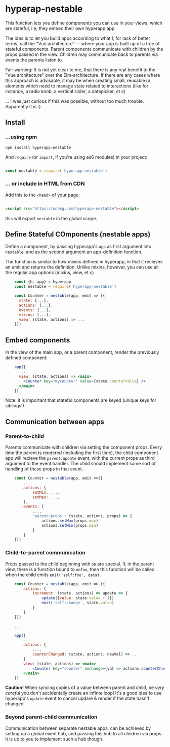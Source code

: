 # hyperap-nestable

This function lets you define components you can use in your views, which are
stateful, i e, they embed their own hyperapp app. 

The idea is to let you build apps according to what I, for lack of better terms,
call the "Vue architecture" -- where your app is built up of a tree of stateful
components. Parent components communicate with children by the props passed in
the view. Children may communicate back to parents via events the parents listen
to.

Fair warning: It is not yet clear to me, that there is any real benefit to
the "Vue architecture" over the Elm-architecture. If there are any cases where
this approach is advisable, it may be when creating small, reusable ui elements
which need to manage state related to interactions (like for instance, a radio
knob, a vertical slider, a datepicker, et c)

... I was just curious if this was possible, without too much trouble.
Apparently it is :)

## Install

### ...using npm

```
npm install hyperapp-nestable
```

And `require` (or `import`, if you're using es6 modules) in your project:

```js

const nestable = require('hyperapp-nestable')

```

### ... or include in HTML from CDN

Add this to the `<head>` of your page:

```html

<script src="https://unpkg.com/hyperapp-nestable"></script>

```

this will export `nestable` in the global scope.

## Define Stateful COmponents (nestable apps)

Define a component, by passing hyperapp's `app` as first argument into `nestable`,
and as the second argument an app-definition function.

The function is similar to how mixins defined in hyperapp, in that it recieves an
emit and returns the definition. Unlike mixins, however, you can use all the
regular app options (mixins, view, et c)

```jsx
    const {h, app} = hyperapp
    const nestable = require('hyperapp-nestable')

    const Counter = nestable(app, emit => ({
      state: {...},
      actions: {...},
      events: {...},
      mixins: [...],
      view: (state, actions) => ...
    }))
```

## Embed components

In the view of the main app, or a parent component, render the previously
defined component:
    
```jsx
    app({
      ...
      view: (state, actions) => <main>
        <Counter key="mycounter" value={state.counterValue} />
      </main>
    })
```

Note: it is important that stateful components are keyed (unique keys for siblings!)

## Communication between apps ##


### Parent-to-child ###

Parents communicate with children via setting the component props. Every time
the parent is rendered (including the first time), the child component app will
recieve the `parent:update` event, with the current props as third argument to
the event handler. The child should implement some sort of handling of these props in that event.

```jsx
    const Counter = nestable(app, emit =>({
        ...
        actions: {
            setMin: ...,
            setMax: ...,
        },
        events: {
            ...,
            'parent:props': (state, actions, props) => {
                actions.setMax(props.max)
                actions.setMin(props.min)
            }
        }
    }))
```

### Child-to-parent communication ###

Props passed to the child beginning with `on` are special. If, in the parent
view, there is a function bound to `onfoo`, then this function will be called when the child emits `emit('self:foo', data)`.

```jsx
    const Counter = nestable(app, emit => ({
        actions: {
            increment: (state, actions) => update => {
                update({value: state.value + 1})
                emit('self:change', state.value)
            }
        }
    }))

    ...

    app({
        ...
        actions: {
            ...,
            counterChanged: (state, actions, newVal) => ...
        }
        view: (state, actions) => <main>
            <Counter key="counter" onchange={val => actions.counterChanged(val)} />
        </main>
    })

```

**Caution!** When syncing copies of a value between parent and child, be *very careful*
you don't accidentally create an infinte loop! It's a good idea to use
hyperapp's `update` event to cancel updare & render if the state hasn't
changed.

### Beyond parent-child communication ###

Communication between separate nestable apps, can be achieved by setting up a global event hub, and passing this hub to all children via props. It is up to you to implement such a hub though.
